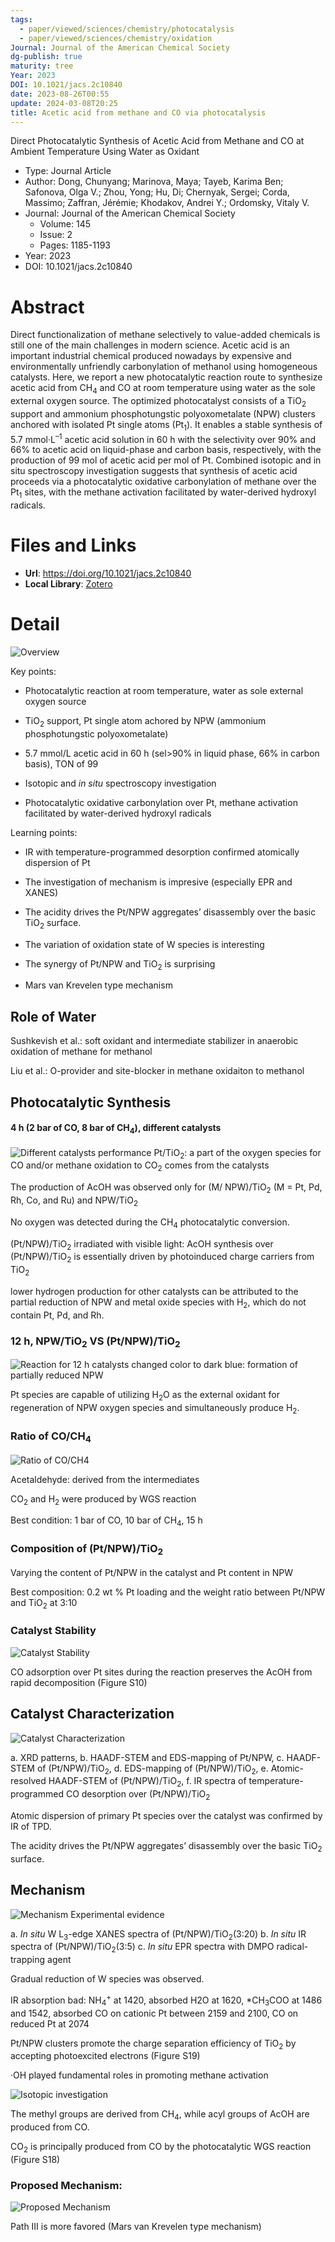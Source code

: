 ```yaml
---
tags:
  - paper/viewed/sciences/chemistry/photocatalysis
  - paper/viewed/sciences/chemistry/oxidation
Journal: Journal of the American Chemical Society
dg-publish: true
maturity: tree
Year: 2023
DOI: 10.1021/jacs.2c10840
date: 2023-08-26T00:55
update: 2024-03-08T20:25
title: Acetic acid from methane and CO via photocatalysis
---
```


Direct Photocatalytic Synthesis of Acetic Acid from Methane and CO at Ambient Temperature Using Water as Oxidant

- Type: Journal Article
- Author: Dong, Chunyang; Marinova, Maya; Tayeb, Karima Ben; Safonova, Olga V.; Zhou, Yong; Hu, Di; Chernyak, Sergei; Corda, Massimo; Zaffran, Jérémie; Khodakov, Andrei Y.; Ordomsky, Vitaly V.
- Journal: Journal of the American Chemical Society
    - Volume: 145
    - Issue: 2
    - Pages: 1185-1193
- Year: 2023
- DOI: 10.1021/jacs.2c10840

# Abstract
Direct functionalization of methane selectively to value-added chemicals is still one of the main challenges in modern science. Acetic acid is an important industrial chemical produced nowadays by expensive and environmentally unfriendly carbonylation of methanol using homogeneous catalysts. Here, we report a new photocatalytic reaction route to synthesize acetic acid from CH<sub>4</sub> and CO at room temperature using water as the sole external oxygen source. The optimized photocatalyst consists of a TiO<sub>2</sub> support and ammonium phosphotungstic polyoxometalate (NPW) clusters anchored with isolated Pt single atoms (Pt<sub>1</sub>). It enables a stable synthesis of 5.7 mmol·L<sup>–1</sup> acetic acid solution in 60 h with the selectivity over 90% and 66% to acetic acid on liquid-phase and carbon basis, respectively, with the production of 99 mol of acetic acid per mol of Pt. Combined isotopic and in situ spectroscopy investigation suggests that synthesis of acetic acid proceeds via a photocatalytic oxidative carbonylation of methane over the Pt<sub>1</sub> sites, with the methane activation facilitated by water-derived hydroxyl radicals.

# Files and Links
- **Url**: https://doi.org/10.1021/jacs.2c10840
- **Local Library**: [Zotero](zotero://select/library/items/2XRMVBV2)

# Detail
![Overview](https://cdn.freezing.cool/images/20230207002559.png)

Key points:
- Photocatalytic reaction at room temperature, water as sole external oxygen source

- TiO<sub>2</sub> support, Pt single atom achored by NPW (ammonium phosphotungstic polyoxometalate) 

- 5.7 mmol/L acetic acid in 60 h (sel>90% in liquid phase, 66% in carbon basis), TON of 99

- Isotopic and *in situ* spectroscopy investigation

- Photocatalytic oxidative carbonylation over Pt, methane activation facilitated by water-derived hydroxyl radicals

Learning points:
- IR with temperature-programmed desorption confirmed atomically dispersion of Pt

- The investigation of mechanism is impresive (especially EPR and XANES)

- The acidity drives the Pt/NPW aggregates’ disassembly over the basic TiO<sub>2</sub> surface.

- The variation of oxidation state of W species is interesting

- The synergy of Pt/NPW and TiO<sub>2</sub> is surprising

- Mars van Krevelen type mechanism

## Role of Water
Sushkevish et al.: soft oxidant and intermediate stabilizer in anaerobic oxidation of methane for methanol

Liu et al.: O-provider and site-blocker in methane oxidaiton to methanol

## Photocatalytic Synthesis
#### 4 h (2 bar of CO, 8 bar of CH<sub>4</sub>), different catalysts
![Different catalysts performance](https://cdn.freezing.cool/images/20230207011457.png)
Pt/TiO<sub>2</sub>: a part of the oxygen species for CO and/or methane oxidation to CO<sub>2</sub> comes from the catalysts

The production of AcOH was observed only for (M/
NPW)/TiO<sub>2</sub> (M = Pt, Pd, Rh, Co, and Ru) and NPW/TiO<sub>2</sub>

No oxygen was detected during the CH<sub>4</sub> photocatalytic conversion.

(Pt/NPW)/TiO<sub>2</sub> irradiated with visible light: AcOH synthesis over (Pt/NPW)/TiO<sub>2</sub> is essentially driven by photoinduced charge carriers from TiO<sub>2</sub>

lower hydrogen production for other catalysts can be attributed to the partial reduction of NPW and metal oxide species with H<sub>2</sub>, which do not contain Pt, Pd, and Rh.

### 12 h, NPW/TiO<sub>2</sub> VS (Pt/NPW)/TiO<sub>2</sub>
![Reaction for 12 h](https://cdn.freezing.cool/images/20230207013037.png)
catalysts changed color to dark blue: formation of partially reduced NPW

Pt species are capable of utilizing H<sub>2</sub>O as the external oxidant for regeneration of NPW oxygen species and simultaneously produce H<sub>2</sub>.

### Ratio of CO/CH<sub>4</sub>
![Ratio of CO/CH4](https://cdn.freezing.cool/images/20230208151757.png)

Acetaldehyde: derived from the intermediates

CO<sub>2</sub> and H<sub>2</sub> were produced by WGS reaction

Best condition: 1 bar of CO, 10 bar of CH<sub>4</sub>, 15 h

### Composition of (Pt/NPW)/TiO<sub>2</sub>
Varying the content of Pt/NPW in the catalyst and Pt content in NPW

Best composition: 0.2 wt % Pt loading and the weight ratio between Pt/NPW and TiO<sub>2</sub> at 3:10

### Catalyst Stability
![Catalyst Stability](https://cdn.freezing.cool/images/20230208163259.png)

CO adsorption over Pt sites during the reaction preserves the AcOH from rapid decomposition (Figure S10)

## Catalyst Characterization
![Catalyst Characterization](https://cdn.freezing.cool/images/20230208164752.png)

a. XRD patterns, b. HAADF-STEM and EDS-mapping of Pt/NPW, c. HAADF-STEM of (Pt/NPW)/TiO<sub>2</sub>, d. EDS-mapping of (Pt/NPW)/TiO<sub>2</sub>, e. Atomic-resolved HAADF-STEM of (Pt/NPW)/TiO<sub>2</sub>, f. IR spectra of temperature-programmed CO desorption over (Pt/NPW)/TiO<sub>2</sub>

Atomic dispersion of primary Pt species over the catalyst was confirmed by IR of TPD.

The acidity drives the Pt/NPW aggregates’ disassembly over the basic TiO<sub>2</sub> surface.

## Mechanism
![Mechanism Experimental evidence](https://cdn.freezing.cool/images/20230208183407.png)

a. *In situ* W L<sub>3</sub>-edge XANES spectra  of (Pt/NPW)/TiO<sub>2</sub>(3:20) b. *In situ* IR spectra of (Pt/NPW)/TiO<sub>2</sub>(3:5) c. *In situ* EPR spectra with DMPO radical-trapping agent

Gradual reduction of W species was observed.

IR absorption bad: NH<sub>4</sub><sup>+</sup> at 1420, absorbed H2O at 1620, *CH<sub>3</sub>COO at 1486 and 1542, absorbed CO on cationic Pt between 2159 and 2100, CO on reduced Pt at 2074

Pt/NPW clusters promote the charge separation efficiency of TiO<sub>2</sub> by accepting photoexcited electrons (Figure S19)

·OH played fundamental roles in promoting methane activation

![Isotopic investigation](https://cdn.freezing.cool/images/20230208184913.png)

The methyl groups are derived from CH<sub>4</sub>, while acyl groups of AcOH are produced from CO.

CO<sub>2</sub> is principally produced from CO by the photocatalytic WGS reaction (Figure S18)

### Proposed Mechanism:
![Proposed Mechanism](https://cdn.freezing.cool/images/20230208192241.png)

Path Ⅲ is more favored (Mars van Krevelen type mechanism)